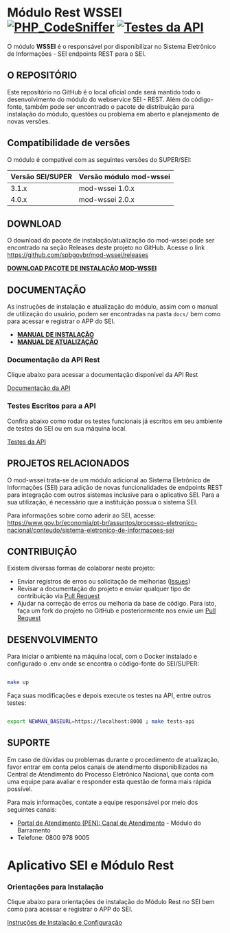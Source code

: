 
# Módulo Rest WSSEI [![PHP_CodeSniffer](https://github.com/pengovbr/mod-wssei/actions/workflows/phpcs.yml/badge.svg)](https://github.com/pengovbr/mod-wssei/actions/workflows/phpcs.yml) [![Testes da API](https://github.com/pengovbr/mod-wssei/actions/workflows/tests.yml/badge.svg)](https://github.com/pengovbr/mod-wssei/actions/workflows/tests.yml)

O módulo **WSSEI** é o responsável por disponibilizar no Sistema Eletrônico de Informações - SEI endpoints REST para o SEI. 


## O REPOSITÓRIO

Este repositório no GitHub é o local oficial onde será mantido todo o desenvolvimento do módulo do webservice SEI - REST. Além do código-fonte, também pode ser encontrado o pacote de distribuição para instalação do módulo, questões ou problema em aberto e planejamento de novas versões.

## Compatibilidade de versões

O módulo é compatível com as seguintes versões do SUPER/SEI:

| Versão SEI/SUPER             | Versão módulo mod-wssei  |
| ---                          | ---                      |
| 3.1.x                        | mod-wssei 1.0.x          |
| 4.0.x                        | mod-wssei 2.0.x          |


## DOWNLOAD

O download do pacote de instalação/atualização do mod-wssei pode ser encontrado na seção Releases deste projeto no GitHub. 
Acesse o link https://github.com/spbgovbr/mod-wssei/releases

**[DOWNLOAD PACOTE DE INSTALAÇÃO MOD-WSSEI](https://github.com/spbgovbr/mod-wssei/releases)** 


## DOCUMENTAÇÃO

As instruções de instalação e atualização do módulo, assim com o manual de utilização do usuário,  podem ser encontradas na pasta `docs/` bem como para acessar e registrar o APP do SEI.

* **[MANUAL DE INSTALAÇÃO](docs/INSTALACAO.md)**
* **[MANUAL DE ATUALIZAÇÃO](docs/ATUALIZACAO.md)**


### Documentação da API Rest

Clique abaixo para acessar a documentação disponível da API Rest 

[Documentação da API](docs/api.md)

### Testes Escritos para a API

Confira abaixo como rodar os testes funcionais já escritos em seu ambiente de testes do SEI ou em sua máquina local.

[Testes da API](tests/README.md)

## PROJETOS RELACIONADOS

O mod-wssei trata-se de um módulo adicional ao Sistema Eletrônico de Informações (SEI) para adição de novas funcionalidades de endpoints REST para integração com outros sistemas inclusive para o aplicativo SEI. Para a sua utilização, é necessário que a instituição possua o sistema SEI.

Para informações sobre como aderir ao SEI, acesse: 
https://www.gov.br/economia/pt-br/assuntos/processo-eletronico-nacional/conteudo/sistema-eletronico-de-informacoes-sei


## CONTRIBUIÇÃO

Existem diversas formas de colaborar neste projeto:

* Enviar registros de erros ou solicitação de melhorias ([Issues](https://github.com/spbgovbr/mod-wssei/issues))
* Revisar a documentação do projeto e enviar qualquer tipo de contribuição via [Pull Request](https://github.com/spbgovbr/mod-wssei/pulls)
* Ajudar na correção de erros ou melhoria da base de código. Para isto, faça um fork do projeto no GitHub e posteriormente nos envie um [Pull Request](https://github.com/spbgovbr/mod-wssei/pulls)

## DESENVOLVIMENTO

Para iniciar o ambiente na máquina local, com o Docker instalado e configurado o .env onde se encontra o código-fonte do SEI/SUPER:

```bash

make up

```

Faça suas modificações e depois execute os testes na API, entre outros testes:

```bash

export NEWMAN_BASEURL=https://localhost:8000 ; make tests-api

```

## SUPORTE

Em caso de dúvidas ou problemas durante o procedimento de atualização, favor entrar em conta pelos canais de atendimento disponibilizados na Central de Atendimento do Processo Eletrônico Nacional, que conta com uma equipe para avaliar e responder esta questão de forma mais rápida possível.

Para mais informações, contate a equipe responsável por meio dos seguintes canais:
- [Portal de Atendimento (PEN): Canal de Atendimento](https://portaldeservicos.economia.gov.br) - Módulo do Barramento
- Telefone: 0800 978 9005


# Aplicativo SEI e Módulo Rest

### Orientações para Instalação

Clique abaixo para orientações de instalação do Módulo Rest no SEI bem como para acessar e registrar o APP do SEI.

[Instruções de Instalação e Configuração](docs/INSTALACAO.md)

